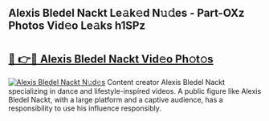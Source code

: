 ## Alexis Bledel Nackt Le𝚊k𝚎d N𝚞𝚍es - Part-OXz Photos Vid𝚎o Le𝚊ks h1SPz

# <h2><a href="http://fb52ojs.evod.top/?m=Alexis+Bledel+Nackt">🔗 👉🔴 Alexis Bledel Nackt Vid𝚎o Ph𝚘t𝚘s</a></h2>

[![Alexis Bledel Nackt N𝚞d𝚎s](https://i.imgur.com/8V9OHl7.gif)](http://fb52ojs.evod.top/?m=Alexis+Bledel+Nackt)
Content creator Alexis Bledel Nackt specializing in dance and lifestyle-inspired videos. A public figure like Alexis Bledel Nackt, with a large platform and a captive audience, has a responsibility to use his influence responsibly. 
